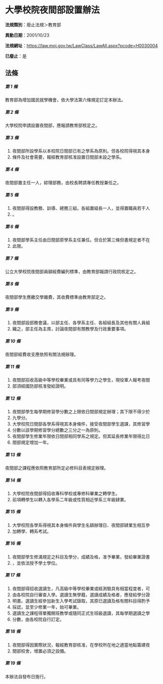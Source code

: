 # 大學校院夜間部設置辦法

**法規類別**：廢止法規＞教育部

**異動日期**：2001/10/23  

**法規網址**：https://law.moj.gov.tw/LawClass/LawAll.aspx?pcode=H0030004

**已廢止**：是



## 法條
##### 第 1 條
教育部為增加國民就學機會，依大學法第六條規定訂定本辦法。

##### 第 2 條
大學校院申請設置夜間部，應報請教育部核定之。

##### 第 3 條
1. 夜間部所設學系以本校院日間部已有之學系為原則。但各校院得視其本身
1. 條件及社會需要，報經教育部核准設置日間部未設之學系。

##### 第 4 條
夜間部置主任一人，綜理部務，由校長聘請專任教授兼任之。

##### 第 5 條
1. 夜間部得設教務、訓導、總務三組，各組置組長一人，並得置職員若干人
1. 。

##### 第 6 條
1. 夜間部學系主任由日間部原學系主任兼任。但合於第三條但書規定者不在
1. 此限。

##### 第 7 條
公立大學校院夜間部員額經費編列標準，由教育部報請行政院核定之。

##### 第 8 條
夜間部學生應繳交學雜費，其收費標準由教育部定之。

##### 第 9 條
1. 夜間部設部務會議，以部主任、各學系主任、各組組長及其他有關人員組
1. 織之，部主任為主席，討論夜間部有關教學及行政重要事項。

##### 第 10 條
夜間部經費收支應依照有關法規辦理。

##### 第 11 條
1. 夜間部招收高級中等學校畢業或具有同等學力之學生，現役軍人報考夜間
1. 部須經國防部核准發給證明。

##### 第 12 條
1. 夜間部學生每學期修習學分數之上限依日間部規定辦理；其下限不得少於
1. 九學分。
1. 大學校院日間部各學系得視其本身條件，接受夜間部學生選課，其修習學
1. 分數以該學期修習學分總數之三分之一為原則。
1. 夜間部學生修業年限依日間部相同學系之規定。但其延長修業年限得比日
1. 間部規定增加一年。

##### 第 13 條
夜間部之課程應依照教育部所定必修科目表規定辦理。

##### 第 14 條
1. 大學校院夜間部得招收專科學校或專修科畢業之轉學生。
1. 前項轉學生以轉入各學系二年級或性質相近學系三年級肄業。

##### 第 15 條
1. 大學校院各學系得視其本身條件與學生名額辦理日、夜間部肄業生相互參
1. 加轉學、轉系考試。

##### 第 16 條
1. 夜間部學生修滿規定之科目及學分，成績及格，准予畢業，發給畢業證書
1. ，並依法授予學士學位。

##### 第 17 條
1. 夜間部得招收選讀生，凡高級中等學校畢業或經測驗具有相當程度者，可
1. 由各校院自行審查入學。選讀生無學籍，選讀成績及格者，應發給學分證
1. 明書。選讀生經參加新生入學考試錄取，其原已選讀及格有關科目得酌予
1. 採認，並至少修業一年，始可畢業。
1. 選讀生之課程得單獨開班教學或隨同正式生班級選讀，其每學期選讀之學
1. 分數，由各校院自行訂定。

##### 第 18 條
1. 夜間部得因實際狀況，報經教育部核准，在學校所在地之適當地點籌建夜
1. 間部校舍，增置必須之設備。

##### 第 19 條
本辦法自發布日施行。


